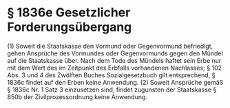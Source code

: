 # § 1836e Gesetzlicher Forderungsübergang
(1) Soweit die Staatskasse den Vormund oder Gegenvormund befriedigt, gehen Ansprüche des Vormundes oder Gegenvormunds gegen den Mündel auf die Staatskasse über. Nach dem Tode des Mündels haftet sein Erbe nur mit dem Wert des im Zeitpunkt des Erbfalls vorhandenen Nachlasses; § 102 Abs. 3 und 4 des Zwölften Buches Sozialgesetzbuch gilt entsprechend, § 1836c findet auf den Erben keine Anwendung.
(2) Soweit Ansprüche gemäß § 1836c Nr. 1 Satz 3 einzusetzen sind, findet zugunsten der Staatskasse § 850b der Zivilprozessordnung keine Anwendung.